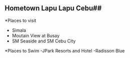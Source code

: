 ## Hometown Lapu Lapu Cebu##
*Places to visit
  - Simala
  - Moutain View at Busay
  - SM Seaside and SM Cebu City
  
 *Places to Swim
 -JPark Resorts and Hotel
 -Radisson Blue
 
 
